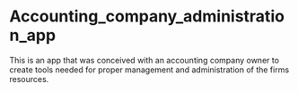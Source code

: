 # Accounting_company_administration_app

This is an app that was conceived with an accounting company owner to create tools needed for proper management and
administration of the firms resources.